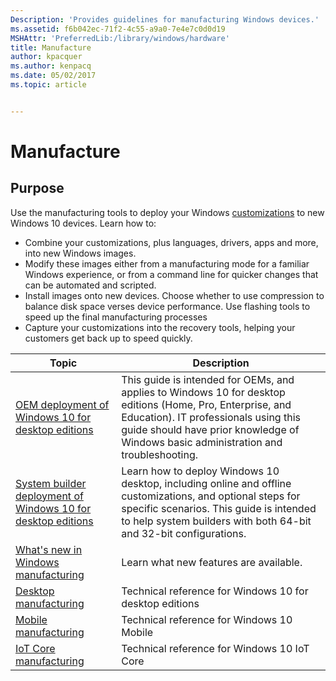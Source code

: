 ```yaml
---
Description: 'Provides guidelines for manufacturing Windows devices.'
ms.assetid: f6b042ec-71f2-4c55-a9a0-7e4e7c0d0d19
MSHAttr: 'PreferredLib:/library/windows/hardware'
title: Manufacture
author: kpacquer
ms.author: kenpacq
ms.date: 05/02/2017
ms.topic: article


---
```


# Manufacture


## <span id="purpose"></span>Purpose


Use the manufacturing tools to deploy your Windows [customizations](https://msdn.microsoft.com/library/windows/hardware/mt269765.aspx) to new Windows 10 devices. Learn how to:

-   Combine your customizations, plus languages, drivers, apps and more, into new Windows images.
-   Modify these images either from a manufacturing mode for a familiar Windows experience, or from a command line for quicker changes that can be automated and scripted.
-   Install images onto new devices. Choose whether to use compression to balance disk space verses device performance. Use flashing tools to speed up the final manufacturing processes
-   Capture your customizations into the recovery tools, helping your customers get back up to speed quickly.


| Topic | Description |
| --- | --- |
| [OEM deployment of Windows 10 for desktop editions](desktop/oem-deployment-of-windows-10-for-desktop-editions.md) | This guide is intended for OEMs, and applies to Windows 10 for desktop editions (Home, Pro, Enterprise, and Education). IT professionals using this guide should have prior knowledge of Windows basic administration and troubleshooting.
| [System builder deployment of Windows 10 for desktop editions](desktop/system-builder-deployment-of-windows-10-for-desktop-editions.md) | Learn how to deploy Windows 10 desktop, including online and offline customizations, and optional steps for specific scenarios. This guide is intended to help system builders with both 64-bit and 32-bit configurations.
| [What's new in Windows manufacturing](whats-new-in-windows-manufacturing.md) | Learn what new features are available. |
| [Desktop manufacturing](desktop/index.md) | Technical reference for Windows 10 for desktop editions |
| [Mobile manufacturing](mobile/index.md) | Technical reference for Windows 10 Mobile |
| [IoT Core manufacturing](iot/index.md) | Technical reference for Windows 10 IoT Core |
 

 

 

 





